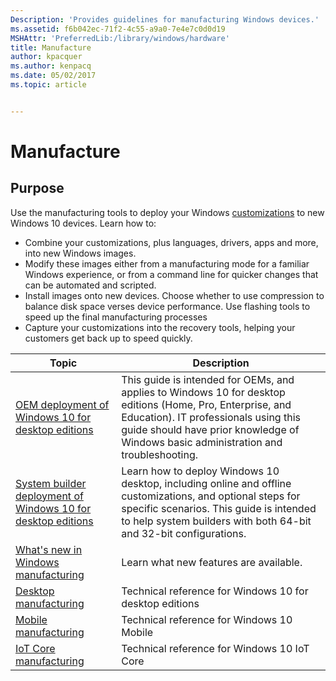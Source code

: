 ```yaml
---
Description: 'Provides guidelines for manufacturing Windows devices.'
ms.assetid: f6b042ec-71f2-4c55-a9a0-7e4e7c0d0d19
MSHAttr: 'PreferredLib:/library/windows/hardware'
title: Manufacture
author: kpacquer
ms.author: kenpacq
ms.date: 05/02/2017
ms.topic: article


---
```


# Manufacture


## <span id="purpose"></span>Purpose


Use the manufacturing tools to deploy your Windows [customizations](https://msdn.microsoft.com/library/windows/hardware/mt269765.aspx) to new Windows 10 devices. Learn how to:

-   Combine your customizations, plus languages, drivers, apps and more, into new Windows images.
-   Modify these images either from a manufacturing mode for a familiar Windows experience, or from a command line for quicker changes that can be automated and scripted.
-   Install images onto new devices. Choose whether to use compression to balance disk space verses device performance. Use flashing tools to speed up the final manufacturing processes
-   Capture your customizations into the recovery tools, helping your customers get back up to speed quickly.


| Topic | Description |
| --- | --- |
| [OEM deployment of Windows 10 for desktop editions](desktop/oem-deployment-of-windows-10-for-desktop-editions.md) | This guide is intended for OEMs, and applies to Windows 10 for desktop editions (Home, Pro, Enterprise, and Education). IT professionals using this guide should have prior knowledge of Windows basic administration and troubleshooting.
| [System builder deployment of Windows 10 for desktop editions](desktop/system-builder-deployment-of-windows-10-for-desktop-editions.md) | Learn how to deploy Windows 10 desktop, including online and offline customizations, and optional steps for specific scenarios. This guide is intended to help system builders with both 64-bit and 32-bit configurations.
| [What's new in Windows manufacturing](whats-new-in-windows-manufacturing.md) | Learn what new features are available. |
| [Desktop manufacturing](desktop/index.md) | Technical reference for Windows 10 for desktop editions |
| [Mobile manufacturing](mobile/index.md) | Technical reference for Windows 10 Mobile |
| [IoT Core manufacturing](iot/index.md) | Technical reference for Windows 10 IoT Core |
 

 

 

 





